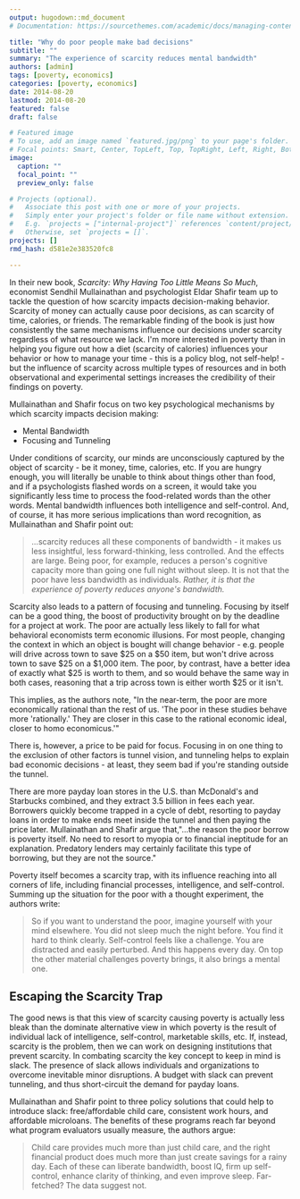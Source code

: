 ```yaml
---
output: hugodown::md_document
# Documentation: https://sourcethemes.com/academic/docs/managing-content/

title: "Why do poor people make bad decisions"
subtitle: ""
summary: "The experience of scarcity reduces mental bandwidth"
authors: [admin]
tags: [poverty, economics]
categories: [poverty, economics]
date: 2014-08-20
lastmod: 2014-08-20
featured: false
draft: false

# Featured image
# To use, add an image named `featured.jpg/png` to your page's folder.
# Focal points: Smart, Center, TopLeft, Top, TopRight, Left, Right, BottomLeft, Bottom, BottomRight.
image:
  caption: ""
  focal_point: ""
  preview_only: false

# Projects (optional).
#   Associate this post with one or more of your projects.
#   Simply enter your project's folder or file name without extension.
#   E.g. `projects = ["internal-project"]` references `content/project/deep-learning/index.md`.
#   Otherwise, set `projects = []`.
projects: []
rmd_hash: d581e2e383520fc8

---
```


In their new book, *Scarcity: Why Having Too Little Means So Much*, economist Sendhil Mullainathan and psychologist Eldar Shafir team up to tackle the question of how scarcity impacts decision-making behavior. Scarcity of money can actually cause poor decisions, as can scarcity of time, calories, or friends. The remarkable finding of the book is just how consistently the same mechanisms influence our decisions under scarcity regardless of what resource we lack. I'm more interested in poverty than in helping you figure out how a diet (scarcity of calories) influences your behavior or how to manage your time - this is a policy blog, not self-help! - but the influence of scarcity across multiple types of resources and in both observational and experimental settings increases the credibility of their findings on poverty.

Mullainathan and Shafir focus on two key psychological mechanisms by which scarcity impacts decision making:

-   Mental Bandwidth
-   Focusing and Tunneling

Under conditions of scarcity, our minds are unconsciously captured by the object of scarcity - be it money, time, calories, etc. If you are hungry enough, you will literally be unable to think about things other than food, and if a psychologists flashed words on a screen, it would take you significantly less time to process the food-related words than the other words. Mental bandwidth influences both intelligence and self-control. And, of course, it has more serious implications than word recognition, as Mullainathan and Shafir point out:

> ...scarcity reduces all these components of bandwidth - it makes us less insightful, less forward-thinking, less controlled. And the effects are large. Being poor, for example, reduces a person's cognitive capacity more than going one full night without sleep. It is not that the poor have less bandwidth as individuals. *Rather, it is that the experience of poverty reduces anyone's bandwidth.*

Scarcity also leads to a pattern of focusing and tunneling. Focusing by itself can be a good thing, the boost of productivity brought on by the deadline for a project at work. The poor are actually less likely to fall for what behavioral economists term economic illusions. For most people, changing the context in which an object is bought will change behavior - e.g. people will drive across town to save \$25 on a \$50 item, but won't drive across town to save \$25 on a \$1,000 item. The poor, by contrast, have a better idea of exactly what \$25 is worth to them, and so would behave the same way in both cases, reasoning that a trip across town is either worth \$25 or it isn't.

This implies, as the authors note, "In the near-term, the poor are more economically rational than the rest of us. 'The poor in these studies behave more 'rationally.' They are closer in this case to the rational economic ideal, closer to homo economicus.'"

There is, however, a price to be paid for focus. Focusing in on one thing to the exclusion of other factors is tunnel vision, and tunneling helps to explain bad economic decisions - at least, they seem bad if you're standing outside the tunnel.

There are more payday loan stores in the U.S. than McDonald's and Starbucks combined, and they extract 3.5 billion in fees each year. Borrowers quickly become trapped in a cycle of debt, resorting to payday loans in order to make ends meet inside the tunnel and then paying the price later. Mullainathan and Shafir argue that,"...the reason the poor borrow is poverty itself. No need to resort to myopia or to financial ineptitude for an explanation. Predatory lenders may certainly facilitate this type of borrowing, but they are not the source."

Poverty itself becomes a scarcity trap, with its influence reaching into all corners of life, including financial processes, intelligence, and self-control. Summing up the situation for the poor with a thought experiment, the authors write:

> So if you want to understand the poor, imagine yourself with your mind elsewhere. You did not sleep much the night before. You find it hard to think clearly. Self-control feels like a challenge. You are distracted and easily perturbed. And this happens every day. On top the other material challenges poverty brings, it also brings a mental one.

Escaping the Scarcity Trap
--------------------------

The good news is that this view of scarcity causing poverty is actually less bleak than the dominate alternative view in which poverty is the result of individual lack of intelligence, self-control, marketable skills, etc. If, instead, scarcity is the problem, then we can work on designing institutions that prevent scarcity. In combating scarcity the key concept to keep in mind is slack. The presence of slack allows individuals and organizations to overcome inevitable minor disruptions. A budget with slack can prevent tunneling, and thus short-circuit the demand for payday loans.

Mullainathan and Shafir point to three policy solutions that could help to introduce slack: free/affordable child care, consistent work hours, and affordable microloans. The benefits of these programs reach far beyond what program evaluators usually measure, the authors argue:

> Child care provides much more than just child care, and the right financial product does much more than just create savings for a rainy day. Each of these can liberate bandwidth, boost IQ, firm up self-control, enhance clarity of thinking, and even improve sleep. Far-fetched? The data suggest not.

